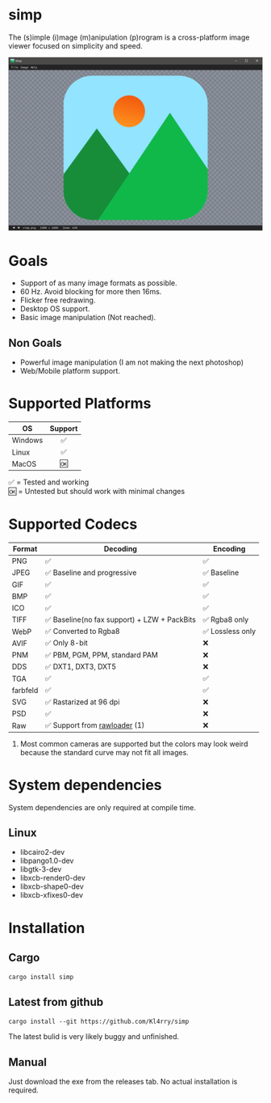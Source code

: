 # simp  
The (s)imple (i)mage (m)anipulation (p)rogram is a cross-platform image viewer focused on simplicity and speed.

![Screenshot](images/screenshot.png)

# Goals
* Support of as many image formats as possible.
* 60 Hz. Avoid blocking for more then 16ms.
* Flicker free redrawing.
* Desktop OS support.
* Basic image manipulation (Not reached).

## Non Goals
* Powerful image manipulation (I am not making the next photoshop)
* Web/Mobile platform support.

# Supported Platforms
| OS            | Support|
| ------------- |:------:|
| Windows       | ✅ |
| Linux         | ✅ |
| MacOS         | 🆗 |

✅ = Tested and working  
🆗 = Untested but should work with minimal changes

# Supported Codecs
| Format | Decoding | Encoding |
| ------ | -------- | -------- |
| PNG    | ✅ | ✅ |
| JPEG   | ✅ Baseline and progressive | ✅ Baseline |
| GIF    | ✅ | ✅ |
| BMP    | ✅ | ✅ |
| ICO    | ✅ | ✅ |
| TIFF   | ✅ Baseline(no fax support) + LZW + PackBits | ✅ Rgba8 only |
| WebP   | ✅ Converted to Rgba8 | ✅ Lossless only |
| AVIF   | ✅ Only 8-bit | ❌ |
| PNM    | ✅ PBM, PGM, PPM, standard PAM | ❌ |
| DDS    | ✅ DXT1, DXT3, DXT5 | ❌ |
| TGA    | ✅ | ✅ |
| farbfeld | ✅ | ✅ |
| SVG    | ✅ Rastarized at 96 dpi | ❌ |
| PSD    | ✅ | ❌ |
| Raw    | ✅ Support from [rawloader](https://github.com/pedrocr/rawloader) (1) | ❌ |

1. Most common cameras are supported but the colors may look weird because the standard curve may not fit all images.

# System dependencies
System dependencies are only required at compile time.
## Linux
* libcairo2-dev
* libpango1.0-dev
* libgtk-3-dev
* libxcb-render0-dev
* libxcb-shape0-dev
* libxcb-xfixes0-dev

# Installation
## Cargo
```shell
cargo install simp
```
## Latest from github
```shell
cargo install --git https://github.com/Kl4rry/simp
```
The latest bulid is very likely buggy and unfinished.
## Manual
Just download the exe from the releases tab. No actual installation is required.
